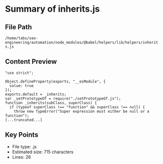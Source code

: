 # Summary of inherits.js
  
## File Path
`/home/tabs/seo-engineering/automation/node_modules/@babel/helpers/lib/helpers/inherits.js`

## Content Preview
```
"use strict";

Object.defineProperty(exports, "__esModule", {
  value: true
});
exports.default = _inherits;
var _setPrototypeOf = require("./setPrototypeOf.js");
function _inherits(subClass, superClass) {
  if (typeof superClass !== "function" && superClass !== null) {
    throw new TypeError("Super expression must either be null or a function");
[...truncated...]
```

## Key Points
- File type: .js
- Estimated size: 715 characters
- Lines: 26
